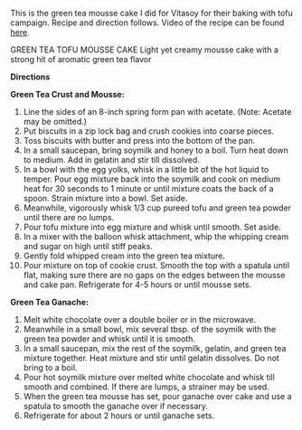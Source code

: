 This is the green tea mousse cake I did for Vitasoy for their baking with tofu campaign.  Recipe and direction follows. Video of the recipe can be found [here](https://www.youtube.com/watch?v=FNg3GK4brcM).

GREEN TEA TOFU MOUSSE CAKE
Light yet creamy mousse cake with a strong hit of aromatic green tea flavor 


__Directions__

__Green Tea Crust and Mousse:__

1. Line the sides of an 8-inch spring form pan with acetate. (Note: Acetate may be omitted.)
2. Put biscuits in a zip lock bag and crush cookies into coarse pieces. 
3. Toss biscuits with butter and press into the bottom of the pan. 
4. In a small saucepan, bring soymilk and honey to a boil. Turn heat down to medium. Add in gelatin and stir till dissolved. 
5. In a bowl with the egg yolks, whisk in a little bit of the hot liquid to temper. Pour egg mixture back into the soymilk and cook on medium heat for 30 seconds to 1 minute or until mixture coats the back of a spoon. Strain mixture into a bowl. Set aside. 
6. Meanwhile, vigorously whisk 1/3 cup pureed tofu and green tea powder until there are no lumps. 
7. Pour tofu mixture into egg mixture and whisk until smooth. Set aside. 
8. In a mixer with the balloon whisk attachment, whip the whipping cream and sugar on high until stiff peaks. 
9. Gently fold whipped cream into the green tea mixture. 
10. Pour mixture on top of cookie crust. Smooth the top with a spatula until flat, making sure there are no gaps on the edges between the mousse and cake pan. Refrigerate for 4-5 hours or until mousse sets.

__Green Tea Ganache:__ 

1. Melt white chocolate over a double boiler or in the microwave. 
2. Meanwhile in a small bowl, mix several tbsp. of the soymilk with the green tea powder and whisk until it is smooth. 
3. In a small saucepan, mix the rest of the soymilk, gelatin, and green tea mixture together. Heat mixture and stir until gelatin dissolves. Do not bring to a boil. 
4. Pour hot soymilk mixture over melted white chocolate and whisk till smooth and combined. If there are lumps, a strainer may be used. 
5. When the green tea mousse has set, pour ganache over cake and use a spatula to smooth the ganache over if necessary. 
6. Refrigerate for about 2 hours or until ganache sets.